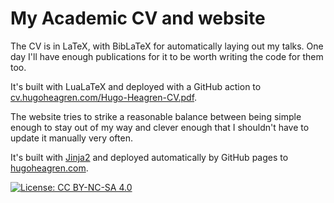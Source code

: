 # My Academic CV and website

The CV is in LaTeX, with BibLaTeX for automatically laying out my
talks. One day I'll have enough publications for it to be worth
writing the code for them too.

It's built with LuaLaTeX and deployed with a GitHub action to
[cv.hugoheagren.com/Hugo-Heagren-CV.pdf](https://cv.hugoheagren.com/Hugo-Heagren-CV.pdf).

The website tries to strike a reasonable balance between being simple
enough to stay out of my way and clever enough that I shouldn't have
to update it manually very often.

It's built with [Jinja2](https://jinja.palletsprojects.com/en/stable/)
and deployed automatically by GitHub pages to
[hugoheagren.com](https://hugoheagren.com).

[![License: CC BY-NC-SA
4.0](https://licensebuttons.net/l/by-nc-sa/4.0/80x15.png)](https://creativecommons.org/licenses/by-nc-sa/4.0/)
